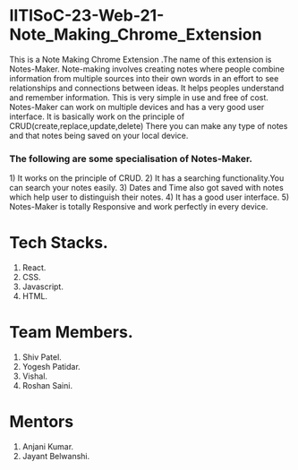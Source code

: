 <h1>IITISoC-23-Web-21-Note_Making_Chrome_Extension</h1>

This is a Note Making Chrome Extension .The name of this extension is Notes-Maker. Note-making involves creating notes where people combine information from multiple sources into their own words in an effort to see relationships and connections between ideas. It helps peoples understand and remember information. This is very simple in use and free of cost.
 Notes-Maker can work on multiple devices and has a very good user interface. It is basically work on the principle of CRUD(create,replace,update,delete)
There you can make any type of notes and that notes being saved on your local device.

<h3>The following are some specialisation of Notes-Maker.</h3>
1) It works on the principle of CRUD.
2) It has a searching functionality.You can search your notes easily.
3) Dates and Time also got saved with notes which help user to distinguish their notes.
4) It has a good user interface.
5) Notes-Maker is totally Responsive and work perfectly in every device.

<h1>Tech Stacks.</h1>

1) React.
2) CSS.
3) Javascript.
4) HTML.

<h1>Team Members.</h1>

1) Shiv Patel.
2) Yogesh Patidar.
3) Vishal.
4) Roshan Saini.

<h1>Mentors</h1>

1) Anjani Kumar.
2) Jayant Belwanshi.

